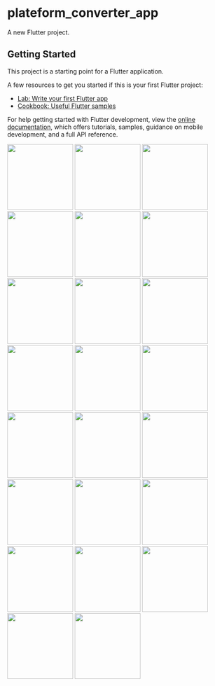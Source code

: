 # plateform_converter_app

A new Flutter project.

## Getting Started

This project is a starting point for a Flutter application.

A few resources to get you started if this is your first Flutter project:

- [Lab: Write your first Flutter app](https://docs.flutter.dev/get-started/codelab)
- [Cookbook: Useful Flutter samples](https://docs.flutter.dev/cookbook)

For help getting started with Flutter development, view the
[online documentation](https://docs.flutter.dev/), which offers tutorials,
samples, guidance on mobile development, and a full API reference.


<p>
  <img src="https://github.com/HarshilMoradiya1244/plateform_converter_app/assets/142592789/9b1d37d8-6b90-40f6-9086-83c3a7fc3671",hieght="500"width="150">
   <img src="https://github.com/HarshilMoradiya1244/plateform_converter_app/assets/142592789/5e4a5896-ad62-495d-a983-ecae21466913",hieght="500"width="150">
   <img src="https://github.com/HarshilMoradiya1244/plateform_converter_app/assets/142592789/114f8b33-4cf8-4927-a5ad-4e89016cf1dc",hieght="500"width="150">
   <img src="https://github.com/HarshilMoradiya1244/plateform_converter_app/assets/142592789/b2163ed4-05fe-49af-a0ec-99e954ca5153",hieght="500"width="150">
   <img src="https://github.com/HarshilMoradiya1244/plateform_converter_app/assets/142592789/cafbcc09-e391-46b7-a6d3-59d3cb799529",hieght="500"width="150">
   <img src="https://github.com/HarshilMoradiya1244/plateform_converter_app/assets/142592789/de22ad6b-edb8-4e34-a251-78d5835382a4",hieght="500"width="150">
   <img src="https://github.com/HarshilMoradiya1244/plateform_converter_app/assets/142592789/2bb8e0ce-0109-4532-9f52-dad1c306ce75",hieght="500"width="150">
   <img src="https://github.com/HarshilMoradiya1244/plateform_converter_app/assets/142592789/82092ecd-66df-4571-8008-52aaca853075",hieght="500"width="150">
   <img src="https://github.com/HarshilMoradiya1244/plateform_converter_app/assets/142592789/cf4495eb-9851-4021-a8ac-d5bffc3ad5f6",hieght="500"width="150">
   <img src="https://github.com/HarshilMoradiya1244/plateform_converter_app/assets/142592789/5ba26cb2-becb-4e0c-9930-ad840b462574",hieght="500"width="150">
   <img src="https://github.com/HarshilMoradiya1244/plateform_converter_app/assets/142592789/eb1c3d4d-00c7-48fd-a7b1-f44c4f48b7b3",hieght="500"width="150">
   <img src="https://github.com/HarshilMoradiya1244/plateform_converter_app/assets/142592789/21ce7f68-a5f1-45bc-8bc2-29935a44a31d",hieght="500"width="150">
   <img src="https://github.com/HarshilMoradiya1244/plateform_converter_app/assets/142592789/87e7e3ec-5fa2-4369-b99b-80c30ca715cb",hieght="500"width="150">
   <img src="https://github.com/HarshilMoradiya1244/plateform_converter_app/assets/142592789/46e81301-f96b-4a07-bc0b-a4f04260f060",hieght="500"width="150">
   <img src="https://github.com/HarshilMoradiya1244/plateform_converter_app/assets/142592789/405af442-ae2a-4a1a-9e74-2c3f1f70e447",hieght="500"width="150">
    <img src="https://github.com/HarshilMoradiya1244/plateform_converter_app/assets/142592789/e9ce4013-858c-4674-bed3-316915f7c282",hieght="500"width="150">
   <img src="https://github.com/HarshilMoradiya1244/plateform_converter_app/assets/142592789/5fd8152f-fa1a-422e-ab30-8eb5aa7aec07",hieght="500"width="150">
   <img src="https://github.com/HarshilMoradiya1244/plateform_converter_app/assets/142592789/d2c9edca-b999-4940-b03c-36f6fb9a8fad",hieght="500"width="150">
   <img src="https://github.com/HarshilMoradiya1244/plateform_converter_app/assets/142592789/a583060b-b0f4-4453-b15e-3e729a34b4be",hieght="500"width="150">
   <img src="https://github.com/HarshilMoradiya1244/plateform_converter_app/assets/142592789/18176400-cf47-4e58-9e65-68df971672e7",hieght="500"width="150">
   <img src="https://github.com/HarshilMoradiya1244/plateform_converter_app/assets/142592789/ccabc2ef-975d-49a1-8445-8f76e3348e74",hieght="500"width="150">
   <img src="https://github.com/HarshilMoradiya1244/plateform_converter_app/assets/142592789/7ee2c361-7c9e-488a-bb18-561d969a8195",hieght="500"width="150">
   <img src="https://github.com/HarshilMoradiya1244/plateform_converter_app/assets/142592789/36b09ee0-e8af-4fd3-9223-4685d92ea095",hieght="500"width="150">

</p>
